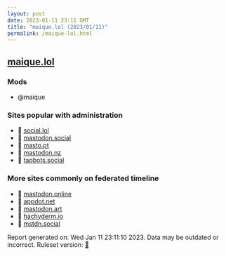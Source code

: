 ```yaml
---
layout: post
date: 2023-01-11 23:11 GMT
title: "maique.lol (2023/01/11)"
permalink: /maique-lol.html
---
```



## [maique.lol](https://maique.lol)

### Mods
 * @maique

### Sites popular with administration

* 🐘 [social.lol](/social-lol.html)
* 🐘 [mastodon.social](/mastodon-social.html)
* 🐘 [masto.pt](/masto-pt.html)
* 🐘 [mastodon.nz](/mastodon-nz.html)
* 🐘 [tapbots.social](/tapbots-social.html)

### More sites commonly on federated timeline

* 🐘 [mastodon.online](/mastodon-online.html)
* 🐘 [appdot.net](/appdot-net.html)
* 🐘 [mastodon.art](/mastodon-art.html)
* 🐘 [hachyderm.io](/hachyderm-io.html)
* 🐘 [mstdn.social](/mstdn-social.html)

Report generated on: Wed Jan 11 23:11:10 2023. Data may be outdated or incorrect.
Ruleset version: [🧁](/version-cupcake)
